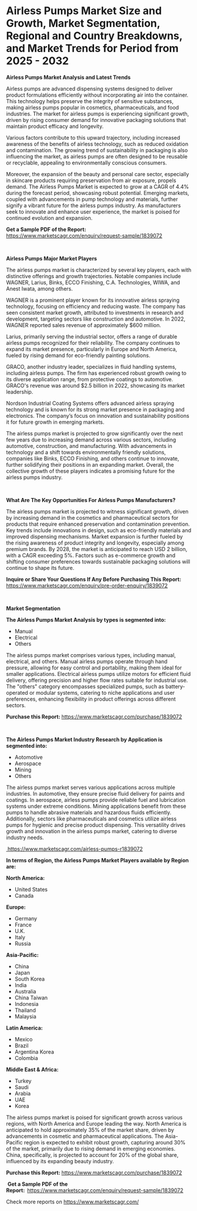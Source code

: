 <p><h1>Airless Pumps Market Size and Growth, Market Segmentation, Regional and Country Breakdowns, and Market Trends for Period from 2025 -  2032</h1></p><p><strong>Airless Pumps Market Analysis and Latest Trends</strong></p>
<p><p>Airless pumps are advanced dispensing systems designed to deliver product formulations efficiently without incorporating air into the container. This technology helps preserve the integrity of sensitive substances, making airless pumps popular in cosmetics, pharmaceuticals, and food industries. The market for airless pumps is experiencing significant growth, driven by rising consumer demand for innovative packaging solutions that maintain product efficacy and longevity. </p><p>Various factors contribute to this upward trajectory, including increased awareness of the benefits of airless technology, such as reduced oxidation and contamination. The growing trend of sustainability in packaging is also influencing the market, as airless pumps are often designed to be reusable or recyclable, appealing to environmentally conscious consumers. </p><p>Moreover, the expansion of the beauty and personal care sector, especially in skincare products requiring preservation from air exposure, propels demand. The Airless Pumps Market is expected to grow at a CAGR of 4.4% during the forecast period, showcasing robust potential. Emerging markets, coupled with advancements in pump technology and materials, further signify a vibrant future for the airless pumps industry. As manufacturers seek to innovate and enhance user experience, the market is poised for continued evolution and expansion.</p></p>
<p><strong>Get a Sample PDF of the Report:&nbsp;</strong> <a href="https://www.marketscagr.com/enquiry/request-sample/1839072?utm_campaign=2306&utm_medium=2&utm_source=Github&utm_content=ia&utm_term=19022025&utm_id=airless-pumps">https://www.marketscagr.com/enquiry/request-sample/1839072</a></p>
<p>&nbsp;</p>
<p><strong>Airless Pumps Major Market Players</strong></p>
<p><p>The airless pumps market is characterized by several key players, each with distinctive offerings and growth trajectories. Notable companies include WAGNER, Larius, Binks, ECCO Finishing, C.A. Technologies, WIWA, and Anest Iwata, among others.</p><p>WAGNER is a prominent player known for its innovative airless spraying technology, focusing on efficiency and reducing waste. The company has seen consistent market growth, attributed to investments in research and development, targeting sectors like construction and automotive. In 2022, WAGNER reported sales revenue of approximately $600 million.</p><p>Larius, primarily serving the industrial sector, offers a range of durable airless pumps recognized for their reliability. The company continues to expand its market presence, particularly in Europe and North America, fueled by rising demand for eco-friendly painting solutions.</p><p>GRACO, another industry leader, specializes in fluid handling systems, including airless pumps. The firm has experienced robust growth owing to its diverse application range, from protective coatings to automotive. GRACO's revenue was around $2.5 billion in 2022, showcasing its market leadership.</p><p>Nordson Industrial Coating Systems offers advanced airless spraying technology and is known for its strong market presence in packaging and electronics. The company’s focus on innovation and sustainability positions it for future growth in emerging markets.</p><p>The airless pumps market is projected to grow significantly over the next few years due to increasing demand across various sectors, including automotive, construction, and manufacturing. With advancements in technology and a shift towards environmentally friendly solutions, companies like Binks, ECCO Finishing, and others continue to innovate, further solidifying their positions in an expanding market. Overall, the collective growth of these players indicates a promising future for the airless pumps industry.</p></p>
<p>&nbsp;</p>
<p><strong>What Are The Key Opportunities For Airless Pumps Manufacturers?</strong></p>
<p><p>The airless pumps market is projected to witness significant growth, driven by increasing demand in the cosmetics and pharmaceutical sectors for products that require enhanced preservation and contamination prevention. Key trends include innovations in design, such as eco-friendly materials and improved dispensing mechanisms. Market expansion is further fueled by the rising awareness of product integrity and longevity, especially among premium brands. By 2028, the market is anticipated to reach USD 2 billion, with a CAGR exceeding 5%. Factors such as e-commerce growth and shifting consumer preferences towards sustainable packaging solutions will continue to shape its future.</p></p>
<p><strong>Inquire or Share Your Questions If Any Before Purchasing This Report:</strong> <a href="https://www.marketscagr.com/enquiry/pre-order-enquiry/1839072?utm_campaign=2306&utm_medium=2&utm_source=Github&utm_content=ia&utm_term=19022025&utm_id=airless-pumps">https://www.marketscagr.com/enquiry/pre-order-enquiry/1839072</a></p>
<p>&nbsp;</p>
<p><strong>Market Segmentation</strong></p>
<p><strong>The Airless Pumps Market Analysis by types is segmented into:</strong></p>
<p><ul><li>Manual</li><li>Electrical</li><li>Others</li></ul></p>
<p><p>The airless pumps market comprises various types, including manual, electrical, and others. Manual airless pumps operate through hand pressure, allowing for easy control and portability, making them ideal for smaller applications. Electrical airless pumps utilize motors for efficient fluid delivery, offering precision and higher flow rates suitable for industrial use. The "others" category encompasses specialized pumps, such as battery-operated or modular systems, catering to niche applications and user preferences, enhancing flexibility in product offerings across different sectors.</p></p>
<p><strong>Purchase this Report:&nbsp;</strong><a href="https://www.marketscagr.com/purchase/1839072?utm_campaign=2306&utm_medium=2&utm_source=Github&utm_content=ia&utm_term=19022025&utm_id=airless-pumps">https://www.marketscagr.com/purchase/1839072</a></p>
<p>&nbsp;</p>
<p><strong>The Airless Pumps Market Industry Research by Application is segmented into:</strong></p>
<p><ul><li>Aotomotive</li><li>Aerospace</li><li>Mining</li><li>Others</li></ul></p>
<p><p>The airless pumps market serves various applications across multiple industries. In automotive, they ensure precise fluid delivery for paints and coatings. In aerospace, airless pumps provide reliable fuel and lubrication systems under extreme conditions. Mining applications benefit from these pumps to handle abrasive materials and hazardous fluids efficiently. Additionally, sectors like pharmaceuticals and cosmetics utilize airless pumps for hygienic and precise product dispensing. This versatility drives growth and innovation in the airless pumps market, catering to diverse industry needs.</p></p>
<p><a href="https://www.marketscagr.com/airless-pumps-r1839072?utm_campaign=2306&utm_medium=2&utm_source=Github&utm_content=ia&utm_term=19022025&utm_id=airless-pumps">&nbsp;https://www.marketscagr.com/airless-pumps-r1839072</a></p>
<p><strong>In terms of Region, the Airless Pumps Market Players available by Region are:</strong></p>
<p>
    <p> <strong> North America: </strong>
        <ul>
            <li>United States</li>
            <li>Canada</li>
        </ul>
        </p> 
    <p> <strong> Europe: </strong>
        <ul>
            <li>Germany</li>
            <li>France</li>
            <li>U.K.</li>
            <li>Italy</li>
            <li>Russia</li>
        </ul>
        </p> 
    <p> <strong> Asia-Pacific: </strong>
        <ul>
            <li>China</li>
            <li>Japan</li>
            <li>South Korea</li>
            <li>India</li>
            <li>Australia</li>
            <li>China Taiwan</li>
            <li>Indonesia</li>
            <li>Thailand</li>
            <li>Malaysia</li>
        </ul>
        </p> 
    <p> <strong> Latin America: </strong>
        <ul>
            <li>Mexico</li>
            <li>Brazil</li>
            <li>Argentina Korea</li>
            <li>Colombia</li>
        </ul>
        </p> 
    <p> <strong> Middle East & Africa: </strong>
        <ul>
            <li>Turkey</li>
            <li>Saudi</li>
            <li>Arabia</li>
            <li>UAE</li>
            <li>Korea</li>
        </ul>
    </p>
    </p>
<p><p>The airless pumps market is poised for significant growth across various regions, with North America and Europe leading the way. North America is anticipated to hold approximately 35% of the market share, driven by advancements in cosmetic and pharmaceutical applications. The Asia-Pacific region is expected to exhibit robust growth, capturing around 30% of the market, primarily due to rising demand in emerging economies. China, specifically, is projected to account for 20% of the global share, influenced by its expanding beauty industry.</p></p>
<p><strong>Purchase this Report: </strong><a href="https://www.marketscagr.com/purchase/1839072?utm_campaign=2306&utm_medium=2&utm_source=Github&utm_content=ia&utm_term=19022025&utm_id=airless-pumps">https://www.marketscagr.com/purchase/1839072</a></p>
<p>&nbsp;<strong>Get a Sample PDF of the Report:&nbsp;&nbsp;</strong><a href="https://www.marketscagr.com/enquiry/request-sample/1839072?utm_campaign=2306&utm_medium=2&utm_source=Github&utm_content=ia&utm_term=19022025&utm_id=airless-pumps">https://www.marketscagr.com/enquiry/request-sample/1839072</a></p>
<p><strong></strong></p>
<p>Check more reports on <a href="https://www.marketscagr.com/?utm_campaign=2306&utm_medium=2&utm_source=Github&utm_content=ia&utm_term=19022025&utm_id=airless-pumps">https://www.marketscagr.com/</a></p>